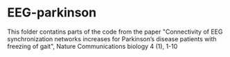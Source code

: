 # EEG-parkinson

This folder contatins parts of the code from the paper 
"Connectivity of EEG synchronization networks increases for Parkinson’s disease patients with freezing of gait", 
Nature Communications biology 4 (1), 1-10
